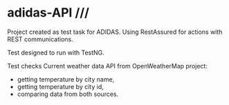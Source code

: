 # adidas-API ///

Project created as test task for ADIDAS. Using RestAssured for actions with REST communications.

Test designed to run with TestNG.

Test checks Current weather data API from OpenWeatherMap project:
- getting temperature by city name,
- getting temperature by city id,
- comparing data from both sources.
